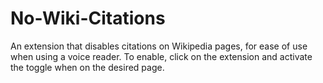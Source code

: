 # No-Wiki-Citations

 An extension that disables citations on Wikipedia pages, for ease of use when using a voice reader. To enable, click on the extension and activate the toggle when on the desired page.
